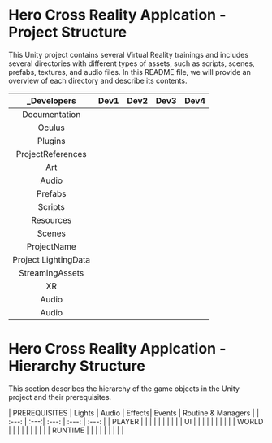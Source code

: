 # Hero Cross Reality Applcation - Project Structure

This Unity project contains several Virtual Reality trainings and includes several
directories with different types of assets, such as scripts, scenes, prefabs, textures,
and audio files. In this README file, we will provide an overview of each directory and
describe its contents.

| _Developers | Dev1 | Dev2 | Dev3 | Dev4 |
| :---: | :---:| :---:	| :---: | :---: |
| Documentation     	| | | | | | | | |
| Oculus 				| | | | | | | | |
| Plugins 				| | | | | | | | | 
| ProjectReferences 	| | | | | | | | | 
| Art 					| | | | | | | | |
| Audio 				| | | | | | | | |
| Prefabs				| | | | | | | | |
| Scripts				| | | | | | | | |
| Resources 			| | | | | | | | |
| Scenes				| | | | | | | | |
| ProjectName			| | | | | | | | |
| Project LightingData	| | | | | | | | |
| StreamingAssets		| | | | | | | | |
| XR 					| | | | | | | | |
| Audio 				| | | | | | | | |
| Audio 				| | | | | | | | |

# Hero Cross Reality Applcation - Hierarchy Structure
This section describes the hierarchy of the game objects in the Unity project and their prerequisites.

| PREREQUISITES | Lights | Audio | Effects| Events | Routine & Managers |
| :---: | :---:| :---:	| :---: | :---: |
| PLAYER    	 | | | | | | | | |
| UI			 | | | | | | | | |
| WORLD 		 | | | | | | | | | 
| RUNTIME		 | | | | | | | | | 
